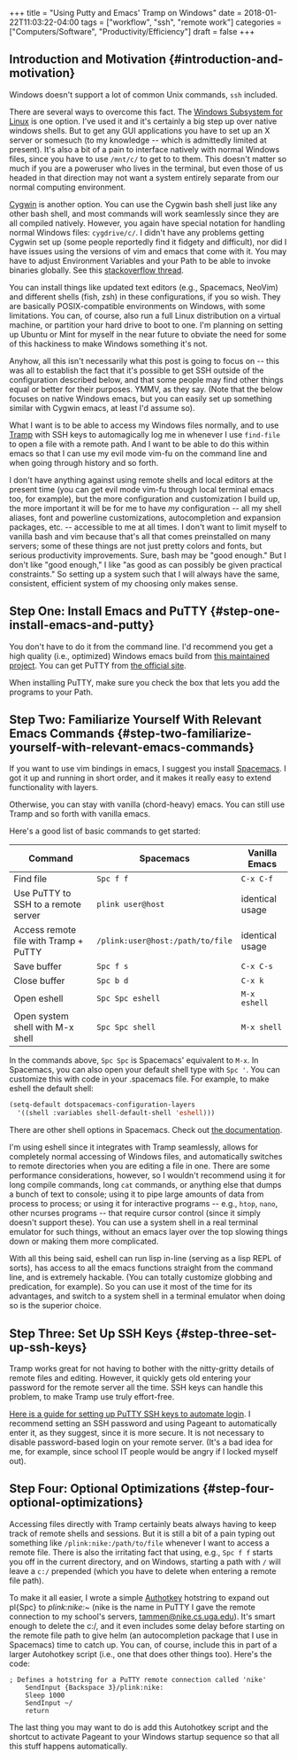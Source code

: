 +++
title = "Using Putty and Emacs' Tramp on Windows"
date = 2018-01-22T11:03:22-04:00
tags = ["workflow", "ssh", "remote work"]
categories = ["Computers/Software", "Productivity/Efficiency"]
draft = false
+++

## Introduction and Motivation {#introduction-and-motivation}

Windows doesn't support a lot of common Unix commands, `ssh` included.

There are several ways to overcome this fact. The [Windows Subsystem for Linux](https://docs.microsoft.com/en-us/windows/wsl/install-win10) is one option. I've used it and it's certainly a big step up over native windows shells. But to get any GUI applications you have to set up an X server or somesuch (to my knowledge -- which is admittedly limited at present). It's also a bit of a pain to interface natively with normal Windows files, since you have to use `/mnt/c/` to get to to them. This doesn't matter so much if you are a poweruser who lives in the terminal, but even those of us headed in that direction may not want a system entirely separate from our normal computing environment.

[Cygwin](https://cygwin.com/) is another option. You can use the Cygwin bash shell just like any other bash shell, and most commands will work seamlessly since they are all compiled natively. However, you again have special notation for handling normal Windows files: `cygdrive/c/`. I didn't have any problems getting Cygwin set up (some people reportedly find it fidgety and difficult), nor did I have issues using the versions of vim and emacs that come with it. You may have to adjust Environment Variables and your Path to be able to invoke binaries globally. See this [stackoverflow thread](https://stackoverflow.com/questions/14797194/cygwin-ls-command-not-found).

You can install things like updated text editors (e.g., Spacemacs, NeoVim) and different shells (fish, zsh) in these configurations, if you so wish. They are basically POSIX-compatible environments on Windows, with some limitations. You can, of course, also run a full Linux distribution on a virtual machine, or partition your hard drive to boot to one. I'm planning on setting up Ubuntu or Mint for myself in the near future to obviate the need for some of this hackiness to make Windows something it's not.

Anyhow, all this isn't necessarily what this post is going to focus on -- this was all to establish the fact that it's possible to get SSH outside of the configuration described below, and that some people may find other things equal or better for their purposes. YMMV, as they say. (Note that the below focuses on native Windows emacs, but you can easily set up something similar with Cygwin emacs, at least I'd assume so).

What I want is to be able to access my Windows files normally, and to use [Tramp](https://www.emacswiki.org/emacs/TrampMode) with SSH keys to automagically log me in whenever I use `find-file` to open a file with a remote path. And I want to be able to do this within emacs so that I can use my evil mode vim-fu on the command line and when going through history and so forth.

I don't have anything against using remote shells and local editors at the present time (you can get evil mode vim-fu through local terminal emacs too, for example), but the more configuration and customization I build up, the more important it will be for me to have _my_ configuration -- all my shell aliases, font and powerline customizations, autocompletion and expansion packages, etc. -- accessible to me at all times. I don't want to limit myself to vanilla bash and vim because that's all that comes preinstalled on many servers; some of these things are not just pretty colors and fonts, but serious productivity improvements. Sure, bash may be "good enough." But I don't like "good enough," I like "as good as can possibly be given practical constraints." So setting up a system such that I will always have the same, consistent, efficient system of my choosing only makes sense.


## Step One: Install Emacs and PuTTY {#step-one-install-emacs-and-putty}

You don't have to do it from the command line. I'd recommend you get a high quality (i.e., optimized) Windows emacs build from [this maintained project](https://sourceforge.net/projects/emacsbinw64/). You can get PuTTY from [the official site](https://www.putty.org/).

When installing PuTTY, make sure you check the box that lets you add the programs to your Path.


## Step Two: Familiarize Yourself With Relevant Emacs Commands {#step-two-familiarize-yourself-with-relevant-emacs-commands}

If you want to use vim bindings in emacs, I suggest you install [Spacemacs](https://github.com/syl20bnr/spacemacs). I got it up and running in short order, and it makes it really easy to extend functionality with layers.

Otherwise, you can stay with vanilla (chord-heavy) emacs. You can still use Tramp and so forth with vanilla emacs.

Here's a good list of basic commands to get started:

| Command                               | Spacemacs                        | Vanilla Emacs   |
|---------------------------------------|----------------------------------|-----------------|
| Find file                             | `Spc f f`                        | `C-x C-f`       |
| Use PuTTY to SSH to a remote server   | `plink user@host`                | identical usage |
| Access remote file with Tramp + PuTTY | `/plink:user@host:/path/to/file` | identical usage |
| Save buffer                           | `Spc f s`                        | `C-x C-s`       |
| Close buffer                          | `Spc b d`                        | `C-x k`         |
| Open eshell                           | `Spc Spc eshell`                 | `M-x eshell`    |
| Open system shell with M-x shell      | `Spc Spc shell`                  | `M-x shell`     |

In the commands above, `Spc Spc` is Spacemacs' equivalent to `M-x`. In Spacemacs, you can also open your default shell type with `Spc '`. You can customize this with code in your .spacemacs file. For example, to make eshell the default shell:

```lisp
(setq-default dotspacemacs-configuration-layers
  '((shell :variables shell-default-shell 'eshell)))
```

There are other shell options in Spacemacs. Check out [the documentation](https://github.com/syl20bnr/spacemacs/tree/master/layers/%2Btools/shell).

I'm using eshell since it integrates with Tramp seamlessly, allows for completely normal accessing of Windows files, and automatically switches to remote directories when you are editing a file in one. There are some performance considerations, however, so I wouldn't recommend using it for long compile commands, long `cat` commands, or anything else that dumps a bunch of text to console; using it to pipe large amounts of data from process to process; or using it for interactive programs -- e.g., `htop`, `nano`, other ncurses programs -- that require cursor control (since it simply doesn't support these). You can use a system shell in a real terminal emulator for such things, without an emacs layer over the top slowing things down or making them more complicated.

With all this being said, eshell can run lisp in-line (serving as a lisp REPL of sorts), has access to all the emacs functions straight from the command line, and is extremely hackable. (You can totally customize globbing and predication, for example). So you can use it most of the time for its advantages, and switch to a system shell in a terminal emulator when doing so is the superior choice.


## Step Three: Set Up SSH Keys {#step-three-set-up-ssh-keys}

Tramp works great for not having to bother with the nitty-gritty details of remote files and editing. However, it quickly gets old entering your password for the remote server all the time. SSH keys can handle this problem, to make Tramp use truly effort-free.

[Here is a guide for setting up PuTTY SSH keys to automate login](https://www.howtoforge.com/ssh%5Fkey%5Fbased%5Flogins%5Fputty). I recommend setting an SSH password and using Pageant to automatically enter it, as they suggest, since it is more secure. It is not necessary to disable password-based login on your remote server. (It's a bad idea for me, for example, since school IT people would be angry if I locked myself out).


## Step Four: Optional Optimizations {#step-four-optional-optimizations}

Accessing files directly with Tramp certainly beats always having to keep track of remote shells and sessions. But it is still a bit of a pain typing out something like `/plink:nike:/path/to/file` whenever I want to access a remote file. There is also the irritating fact that using, e.g., `Spc f f` starts you off in the current directory, and on Windows, starting a path with `/` will leave a `c:/` prepended (which you have to delete when entering a remote file path).

To make it all easier, I wrote a simple [Authotkey](https://www.autohotkey.com/) hotstring to expand out pl{Spc} to _plink:nike:~_ (nike is the name in PuTTY I gave the remote connection to my school's servers, tammen@nike.cs.uga.edu). It's smart enough to delete the c:/, and it even includes some delay before starting on the remote file path to give helm (an autocompletion package that I use in Spacemacs) time to catch up. You can, of course, include this in part of a larger Autohotkey script (i.e., one that does other things too). Here's the code:

```text
; Defines a hotstring for a PuTTY remote connection called 'nike'
    SendInput {Backspace 3}/plink:nike:
    Sleep 1000
    SendInput ~/
    return
```

The last thing you may want to do is add this Autohotkey script and the shortcut to activate Pageant to your Windows startup sequence so that all this stuff happens automatically.
